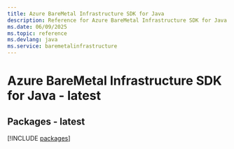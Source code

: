 ```yaml
---
title: Azure BareMetal Infrastructure SDK for Java
description: Reference for Azure BareMetal Infrastructure SDK for Java
ms.date: 06/09/2025
ms.topic: reference
ms.devlang: java
ms.service: baremetalinfrastructure
---
```

# Azure BareMetal Infrastructure SDK for Java - latest
## Packages - latest
[!INCLUDE [packages](baremetal-infrastructure-index.md)]